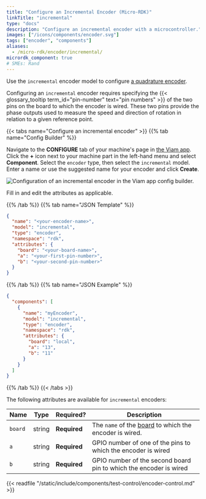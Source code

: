 ```yaml
---
title: "Configure an Incremental Encoder (Micro-RDK)"
linkTitle: "incremental"
type: "docs"
description: "Configure an incremental encoder with a microcontroller."
images: ["/icons/components/encoder.svg"]
tags: ["encoder", "components"]
aliases:
  - /micro-rdk/encoder/incremental/
micrordk_component: true
# SMEs: Rand
---
```


Use the `incremental` encoder model to configure [a quadrature encoder](https://en.wikipedia.org/wiki/Incremental_encoder).

Configuring an `incremental` encoder requires specifying the {{< glossary_tooltip term_id="pin-number" text="pin numbers" >}} of the two pins on the board to which the encoder is wired.
These two pins provide the phase outputs used to measure the speed and direction of rotation in relation to a given reference point.

{{< tabs name="Configure an incremental encoder" >}}
{{% tab name="Config Builder" %}}

Navigate to the **CONFIGURE** tab of your machine's page in [the Viam app](https://app.viam.com).
Click the **+** icon next to your machine part in the left-hand menu and select **Component**.
Select the `encoder` type, then select the `incremental` model.
Enter a name or use the suggested name for your encoder and click **Create**.

![Configuration of an incremental encoder in the Viam app config builder.](/components/encoder/configure-incremental.png)

Fill in and edit the attributes as applicable.

{{% /tab %}}
{{% tab name="JSON Template" %}}

```json {class="line-numbers linkable-line-numbers"}
{
  "name": "<your-encoder-name>",
  "model": "incremental",
  "type": "encoder",
  "namespace": "rdk",
  "attributes": {
    "board": "<your-board-name>",
    "a": "<your-first-pin-number>",
    "b": "<your-second-pin-number>"
  }
}
```

{{% /tab %}}
{{% tab name="JSON Example" %}}

```json {class="line-numbers linkable-line-numbers"}
{
  "components": [
    {
      "name": "myEncoder",
      "model": "incremental",
      "type": "encoder",
      "namespace": "rdk",
      "attributes": {
        "board": "local",
        "a": "13",
        "b": "11"
      }
    }
  ]
}
```

{{% /tab %}}
{{< /tabs >}}

The following attributes are available for `incremental` encoders:

<!-- prettier-ignore -->
| Name | Type | Required? | Description |
| ---- | ---- | --------- | ----------- |
| `board` | string | **Required** | The `name` of the [board](/build/micro-rdk/board/) to which the encoder is wired. |
| `a` | string | **Required** | GPIO number of one of the pins to which the encoder is wired |
| `b` | string | **Required** | GPIO number of the second board pin to which the encoder is wired |

{{< readfile "/static/include/components/test-control/encoder-control.md" >}}
